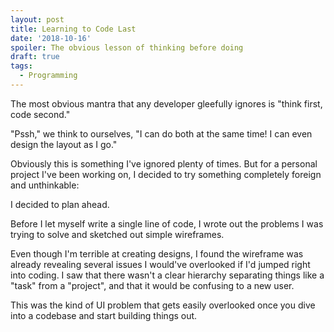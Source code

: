 ```yaml
---
layout: post
title: Learning to Code Last
date: '2018-10-16'
spoiler: The obvious lesson of thinking before doing
draft: true
tags:
  - Programming
---
```


The most obvious mantra that any developer gleefully ignores is "think first, code second."

"Pssh," we think to ourselves, "I can do both at the same time! I can even design the layout as I go."

Obviously this is something I've ignored plenty of times. But for a personal project I've been working on, I decided to try something completely foreign and unthinkable:

I decided to plan ahead.

Before I let myself write a single line of code, I wrote out the problems I was trying to solve and sketched out simple wireframes.

Even though I'm terrible at creating designs, I found the wireframe was already revealing several issues I would've overlooked if I'd jumped right into coding. I saw that there wasn't a clear hierarchy separating things like a "task" from a "project", and that it would be confusing to a new user.

This was the kind of UI problem that gets easily overlooked once you dive into a codebase and start building things out.